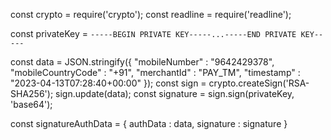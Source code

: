 const crypto = require('crypto');
const readline = require('readline');

const privateKey = `-----BEGIN PRIVATE KEY-----...-----END PRIVATE KEY-----`

const data = JSON.stringify({
	"mobileNumber" : "9642429378",
  "mobileCountryCode" : "+91",
	"merchantId" : "PAY_TM",
  "timestamp" : "2023-04-13T07:28:40+00:00"
});
const sign = crypto.createSign('RSA-SHA256');
sign.update(data);
const signature = sign.sign(privateKey, 'base64');

const signatureAuthData = {
	authData : data,
	signature : signature
}
